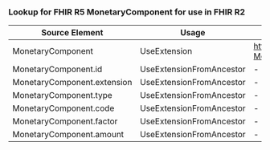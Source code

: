 ### Lookup for FHIR R5 MonetaryComponent for use in FHIR R2

| Source Element | Usage | Target |
| -------------- | ----- | ------ |
| MonetaryComponent | UseExtension | http://hl7.org/fhir/5.0/StructureDefinition/extension-MonetaryComponent |
| MonetaryComponent.id | UseExtensionFromAncestor | - |
| MonetaryComponent.extension | UseExtensionFromAncestor | - |
| MonetaryComponent.type | UseExtensionFromAncestor | - |
| MonetaryComponent.code | UseExtensionFromAncestor | - |
| MonetaryComponent.factor | UseExtensionFromAncestor | - |
| MonetaryComponent.amount | UseExtensionFromAncestor | - |
